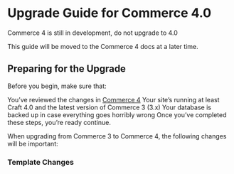 # Upgrade Guide for Commerce 4.0

Commerce 4 is still in development, do not upgrade to 4.0

This guide will be moved to the Commerce 4 docs at a later time.


## Preparing for the Upgrade

Before you begin, make sure that:

You’ve reviewed the changes in [Commerce 4](#)
Your site’s running at least Craft 4.0 and the latest version of Commerce 3 (3.x)
Your database is backed up in case everything goes horribly wrong
Once you’ve completed these steps, you’re ready continue.

When upgrading from Commerce 3 to Commerce 4, the following changes will be important:

### 

### Template Changes

